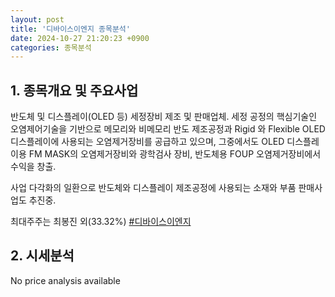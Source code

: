 ```yaml
---
layout: post
title: '디바이스이엔지 종목분석'
date: 2024-10-27 21:20:23 +0900
categories: 종목분석
---
```


## 1. 종목개요 및 주요사업

반도체 및 디스플레이(OLED 등) 세정장비 제조 및 판매업체. 세정 공정의 핵심기술인 오염제어기술을 기반으로 메모리와 비메모리 반도 제조공정과 Rigid 와 Flexible OLED 디스플레이에 사용되는 오염제거장비를 공급하고 있으며, 그중에서도 OLED 디스플레이용 FM MASK의 오염제거장비와 광학검사 장비, 반도체용 FOUP 오염제거장비에서 수익을 창출.

사업 다각화의 일환으로 반도체와 디스플레이 제조공정에 사용되는 소재와 부품 판매사업도 추진중.

최대주주는 최봉진 외(33.32%)
[#디바이스이엔지](#)

## 2. 시세분석

No price analysis available
